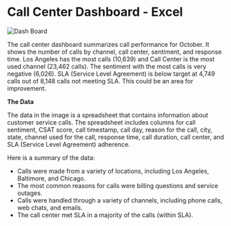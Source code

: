  # __Call Center Dashboard - Excel__

![Dash Board](https://github.com/Kavindu-Maduranga/Call-Center-Dashboard/assets/174862031/81ba23fb-1542-48ac-925a-e95727819c4d)

The call center dashboard summarizes call performance for October. It shows the number of calls by channel, call center, sentiment, and response time.  Los Angeles has the most calls (10,639) and Call Center is the most used channel (23,462 calls).  The sentiment with the most calls is very negative (6,026). SLA (Service Level Agreement) is below target at 4,749 calls out of 8,148 calls not meeting SLA.  This could be an area for improvement.

__The Data__

The data in the image is a spreadsheet that contains information about customer service calls. The spreadsheet includes columns for call sentiment, CSAT score, call timestamp, call day, reason for the call, city, state, channel used for the call, response time, call duration, call center, and SLA (Service Level Agreement) adherence.

Here is a summary of the data:

* Calls were made from a variety of locations, including Los Angeles, Baltimore, and Chicago.
* The most common reasons for calls were billing questions and service outages.
* Calls were handled through a variety of channels, including phone calls, web chats, and emails.
* The call center met SLA in a majority of the calls (within SLA).
